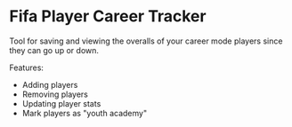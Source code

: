 
# Fifa Player Career Tracker

Tool for saving and viewing the overalls of your career mode players since they can go up or down.

Features:
- Adding players
- Removing players
- Updating player stats
- Mark players as "youth academy"
